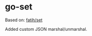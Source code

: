 # go-set

Based on: [fatih/set](https://github.com/fatih/set)

Added custom JSON marshal/unmarshal.
